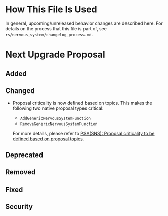 # How This File Is Used

In general, upcoming/unreleased behavior changes are described here. For details
on the process that this file is part of, see
`rs/nervous_system/changelog_process.md`.


# Next Upgrade Proposal

## Added

## Changed

* Proposal criticality is now defined based on topics. This makes the following two native proposal
  types critical:
    * `AddGenericNervousSystemFunction`
    * `RemoveGenericNervousSystemFunction`

    For more details, please refer to
    [PSA(SNS): Proposal criticality to be defined based on proposal topics](https://forum.dfinity.org/t/psa-sns-proposal-criticality-to-be-defined-based-on-proposal-topics/41685).

## Deprecated

## Removed

## Fixed

## Security
